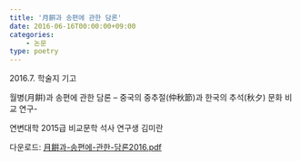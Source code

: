 ```yaml
---
title: '月餠과 송편에 관한 담론'
date: 2016-06-16T00:00:00+09:00
categories:
    - 논문
type: poetry
---
```


2016.7. 학술지 기고

월병(月餠)과 송편에 관한 담론
– 중국의 중추절(仲秋節)과 한국의 추석(秋夕) 문화 비교 연구-

연변대학 2015급 비교문학 석사 연구생 김미란

다운로드: [月餠과-송편에-관한-담론2016.pdf](月餠과-송편에-관한-담론2016.pdf)